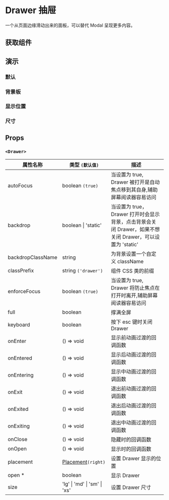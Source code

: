 # Drawer 抽屉

一个从页面边缘滑动出来的面板，可以替代 Modal 呈现更多内容。

## 获取组件

<!--{include:(components/drawer/fragments/import.md)}-->

## 演示

### 默认

<!--{include:`basic.md`}-->

### 背景板

<!--{include:`backdrop.md`}-->

### 显示位置

<!--{include:`placement.md`}-->

### 尺寸

<!--{include:`size.md`}-->

## Props

### `<Drawer>`

| 属性名称          | 类型 `(默认值)`                               | 描述                                                                                                    |
| ----------------- | --------------------------------------------- | ------------------------------------------------------------------------------------------------------- |
| autoFocus         | boolean `(true)`                              | 当设置为 true, Drawer 被打开是自动焦点移到其自身,辅助屏幕阅读器容易访问                                 |
| backdrop          | boolean &#124; 'static'                       | 当设置为 true，Drawer 打开时会显示背景，点击背景会关闭 Drawer，如果不想关闭 Drawer，可以设置为 'static' |
| backdropClassName | string                                        | 为背景设置一个自定义 className                                                                          |
| classPrefix       | string `('drawer')`                           | 组件 CSS 类的前缀                                                                                       |
| enforceFocus      | boolean `(true)`                              | 当设置为 true, Drawer 将防止焦点在打开时离开,辅助屏幕阅读器容易访问                                     |
| full              | boolean                                       | 撑满全屏                                                                                                |
| keyboard          | boolean                                       | 按下 esc 键时关闭 Drawer                                                                                |
| onEnter           | () => void                                    | 显示前动画过渡的回调函数                                                                                |
| onEntered         | () => void                                    | 显示后动画过渡的回调函数                                                                                |
| onEntering        | () => void                                    | 显示中动画过渡的回调函数                                                                                |
| onExit            | () => void                                    | 退出前动画过渡的回调函数                                                                                |
| onExited          | () => void                                    | 退出后动画过渡的回调函数                                                                                |
| onExiting         | () => void                                    | 退出中动画过渡的回调函数                                                                                |
| onClose           | () => void                                    | 隐藏时的回调函数                                                                                        |
| onOpen            | () => void                                    | 显示时的回调函数                                                                                        |
| placement         | [Placement](#code-ts-placement-code)`(right)` | 设置 Drawer 显示的位置                                                                                  |
| open \*           | boolean                                       | 显示 Drawer                                                                                             |
| size              | 'lg' &#124; 'md' &#124; 'sm' &#124; 'xs'      | 设置 Drawer 尺寸                                                                                        |

<!--{include:(_common/types/placement4.md)}-->
